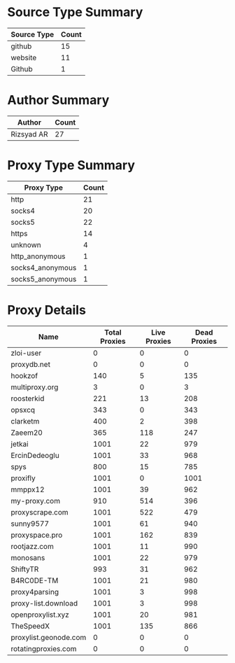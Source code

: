 # Source Type Summary

| Source Type | Count |
|-------------|-------|
| github | 15 |
| website | 11 |
| Github | 1 |


# Author Summary

| Author | Count |
|--------|-------|
| Rizsyad AR | 27 |


# Proxy Type Summary

| Proxy Type | Count |
|------------|-------|
| http | 21 |
| socks4 | 20 |
| socks5 | 22 |
| https | 14 |
| unknown | 4 |
| http_anonymous | 1 |
| socks4_anonymous | 1 |
| socks5_anonymous | 1 |


# Proxy Details

| Name | Total Proxies | Live Proxies | Dead Proxies |
|------|---------------|--------------|---------------|
| zloi-user | 0 | 0 | 0 |
| proxydb.net | 0 | 0 | 0 |
| hookzof | 140 | 5 | 135 |
| multiproxy.org | 3 | 0 | 3 |
| roosterkid | 221 | 13 | 208 |
| opsxcq | 343 | 0 | 343 |
| clarketm | 400 | 2 | 398 |
| Zaeem20 | 365 | 118 | 247 |
| jetkai | 1001 | 22 | 979 |
| ErcinDedeoglu | 1001 | 33 | 968 |
| spys | 800 | 15 | 785 |
| proxifly | 1001 | 0 | 1001 |
| mmppx12 | 1001 | 39 | 962 |
| my-proxy.com | 910 | 514 | 396 |
| proxyscrape.com | 1001 | 522 | 479 |
| sunny9577 | 1001 | 61 | 940 |
| proxyspace.pro | 1001 | 162 | 839 |
| rootjazz.com | 1001 | 11 | 990 |
| monosans | 1001 | 22 | 979 |
| ShiftyTR | 993 | 31 | 962 |
| B4RC0DE-TM | 1001 | 21 | 980 |
| proxy4parsing | 1001 | 3 | 998 |
| proxy-list.download | 1001 | 3 | 998 |
| openproxylist.xyz | 1001 | 20 | 981 |
| TheSpeedX | 1001 | 135 | 866 |
| proxylist.geonode.com | 0 | 0 | 0 |
| rotatingproxies.com | 0 | 0 | 0 |

